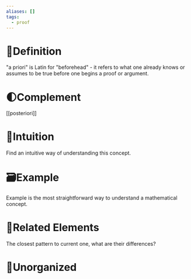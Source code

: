 ```yaml
---
aliases: []
tags:
  - proof
---
```



# 📝Definition
"a priori" is Latin for "beforehead" - it refers to what one already knows or assumes to be true  before one begins a proof or argument.

# 🌓Complement
[[posteriori]]

# 🧠Intuition
Find an intuitive way of understanding this concept.

# 🗃Example
Example is the most straightforward way to understand a mathematical concept.

# 🌱Related Elements
The closest pattern to current one, what are their differences?


# 🍂Unorganized